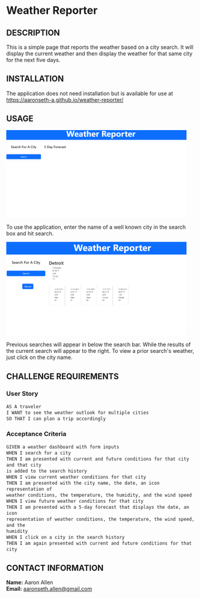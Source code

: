 # Weather Reporter

## DESCRIPTION
This is a simple page that reports the weather based on a city search. It will display the current weather and then display the weather for that same city for the next five days.

## INSTALLATION
The application does not need installation but is available for use at <a href="https://aaronseth-a.github.io/weather-reporter/">https://aaronseth-a.github.io/weather-reporter/</a> 

## USAGE
<img style="width: 480px" src="./Assets/images/Screenshot1.png">

To use the application, enter the name of a well known city in the search box and hit search. 

<img style="width: 480px" src="./Assets/images/Screenshot2.png">

Previous searches will appear in below the search bar. While the results of the current search will appear to the right. To view a prior search's weather, just click on the city name.


## CHALLENGE REQUIREMENTS

### User Story

```
AS A traveler 
I WANT to see the weather outlook for multiple cities 
SO THAT I can plan a trip accordingly 
```

### Acceptance Criteria

```
GIVEN a weather dashboard with form inputs 
WHEN I search for a city 
THEN I am presented with current and future conditions for that city and that city 
is added to the search history 
WHEN I view current weather conditions for that city 
THEN I am presented with the city name, the date, an icon representation of 
weather conditions, the temperature, the humidity, and the wind speed 
WHEN I view future weather conditions for that city 
THEN I am presented with a 5-day forecast that displays the date, an icon 
representation of weather conditions, the temperature, the wind speed, and the 
humidity 
WHEN I click on a city in the search history 
THEN I am again presented with current and future conditions for that city
```

## CONTACT INFORMATION
<strong>Name:</strong> Aaron Allen  
<strong>Email:</strong> aaronseth.allen@gmail.com 

